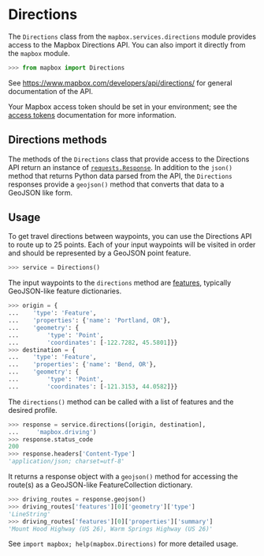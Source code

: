 # Directions

The `Directions` class from the `mapbox.services.directions` module provides
access to the Mapbox Directions API. You can also import it directly from the
`mapbox` module.

```python
>>> from mapbox import Directions

```

See https://www.mapbox.com/developers/api/directions/ for general documentation
of the API.

Your Mapbox access token should be set in your environment; see the [access
tokens](access_tokens.md) documentation for more information.

## Directions methods

The methods of the `Directions` class that provide access to the Directions API
return an instance of
[`requests.Response`](http://docs.python-requests.org/en/latest/api/#requests.Response).
In addition to the `json()` method that returns Python data parsed from the
API, the `Directions` responses provide a `geojson()` method that converts that
data to a GeoJSON like form.

## Usage

To get travel directions between waypoints, you can use the Directions API to
route up to 25 points.  Each of your input waypoints will be visited in order
and should be represented by a GeoJSON point feature.

```python
>>> service = Directions()

```

The input waypoints to the `directions` method are
[features](input_features.md), typically GeoJSON-like feature dictionaries.

```python
>>> origin = {
...    'type': 'Feature',
...    'properties': {'name': 'Portland, OR'},
...    'geometry': {
...        'type': 'Point',
...        'coordinates': [-122.7282, 45.5801]}}
>>> destination = {
...    'type': 'Feature',
...    'properties': {'name': 'Bend, OR'},
...    'geometry': {
...        'type': 'Point',
...        'coordinates': [-121.3153, 44.0582]}}

```

The `directions()` method can be called with a list of features and the desired
profile.

```python
>>> response = service.directions([origin, destination],
...     'mapbox.driving')
>>> response.status_code
200
>>> response.headers['Content-Type']
'application/json; charset=utf-8'

```

It returns a response object with a `geojson()` method for accessing the
route(s) as a GeoJSON-like FeatureCollection dictionary.

```python
>>> driving_routes = response.geojson()
>>> driving_routes['features'][0]['geometry']['type']
'LineString'
>>> driving_routes['features'][0]['properties']['summary']
'Mount Hood Highway (US 26), Warm Springs Highway (US 26)'

```

See ``import mapbox; help(mapbox.Directions)`` for more detailed usage.
